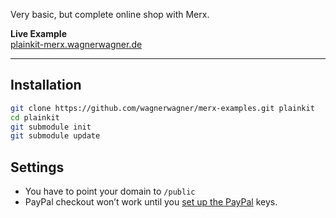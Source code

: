 Very basic, but complete online shop with Merx.

**Live Example**  
[plainkit-merx.wagnerwagner.de](http://plainkit-merx.wagnerwagner.de)

----


## Installation

```sh
git clone https://github.com/wagnerwagner/merx-examples.git plainkit
cd plainkit
git submodule init
git submodule update
```

## Settings

* You have to point your domain to `/public`
* PayPal checkout won’t work until you [set up the PayPal](https://merx.wagnerwagner.de/docs/getting-started/set-up) keys.
